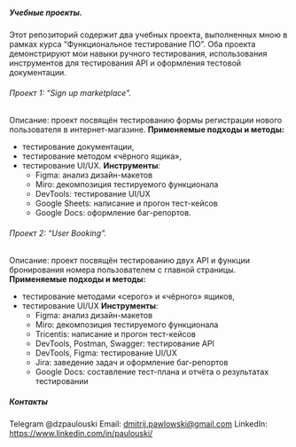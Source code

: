 ##### Учебные проекты.

Этот репозиторий содержит два учебных проекта, выполненных мною в рамках курса “Функциональное тестирование ПО”. Оба проекта демонстрируют мои навыки ручного тестирования, использования инструментов для тестирования API и оформления тестовой документации.

###### Проект 1: “Sign up marketplace”.
Описание: проект посвящён тестированию формы регистрации нового пользователя в интернет-магазине.
**Применяемые подходы и методы:** 
- тестирование документации, 
- тестирование методом «чёрного ящика»,
- тестирование UI/UX.
**Инструменты**:
	- Figma: анализ дизайн-макетов
	- Miro: декомпозиция тестируемого функционала
	- DevTools: тестирование UI/UX
	- Google Sheets: написание и прогон тест-кейсов
	- Google Docs: оформление баг-репортов.

###### Проект 2: “User Booking”.
Описание: проект посвящён тестированию двух API и функции бронирования номера пользователем с главной страницы. 
**Применяемые подходы и методы:**
- тестирование методами «серого» и «чёрного» ящиков, 
- тестирование UI/UX
**Инструменты**:
	- Figma: анализ дизайн-макетов
	- Miro: декомпозиция тестируемого функционала
	- Tricentis: написание и прогон тест-кейсов
	- DevTools, Postman, Swagger: тестирование API
	- DevTools, Figma: тестирование UI/UX
	- Jira: заведение задач и оформление баг-репортов
	- Google Docs: составление тест-плана и отчёта о результатах тестировании

##### Контакты
Telegram @dzpaulouski
Email: dmitrij.pawlowski@gmail.com
LinkedIn: https://www.linkedin.com/in/paulouski/